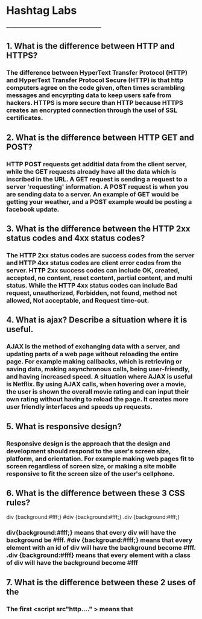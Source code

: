 # Hashtag Labs 
––––––––––––––––––––––––––––––––––––

## 1. What is the difference between HTTP and HTTPS? 
### The difference between HyperText Transfer Protocol (HTTP) and HyperText Transfer Protocol Secure (HTTP) is that http computers agree on the code given, often times scrambling messages and encyrpting data to keep users safe from hackers. HTTPS is more secure than HTTP because HTTPS creates an encrypted connection through the usel of SSL certificates.


## 2. What is the difference between HTTP GET and POST?
### HTTP POST requests get additial data from the client server, while the GET requests already have all the data which is inscribed in the URL. A GET request is sending a request to a server 'requesting' information. A POST request is when you are sending data to a server. An example of GET would be getting your weather, and a POST example would be posting a facebook update. 


## 3. What is the difference between the HTTP 2xx status codes and 4xx status codes?
### The HTTP 2xx status codes are success codes from the server and HTTP 4xx status codes are client error codes from the server. HTTP 2xx success codes can include OK, created, accepted, no content, reset content, partial content, and multi status. While the HTTP 4xx status codes can include Bad request, unauthorized, Forbidden, not found, method not allowed, Not acceptable, and Request time-out. 


## 4. What is ajax? Describe a situation where it is useful.
### AJAX is the method of exchanging data with a server, and updating parts of a web page without reloading the entire page. For example making callbacks, which is retrieving or saving data, making asynchronous calls, being user-friendly, and having increased speed. A situation where AJAX is useful is Netflix. By using AJAX calls, when hovering over a movie, the user is shown the overall movie rating and can input their own rating without having to reload the page. It creates more user friendly interfaces and speeds up requests. 


## 5. What is responsive design?
### Responsive design is the approach that the design and development should respond to the user's screen size, platform, and orientation. For example making web pages fit to screen regardless of screen size, or making a site mobile responsive to fit the screen size of the user's cellphone. 


## 6. What is the difference between these 3 CSS rules?
div {background:#fff;} #div {background:#fff;} .div {background:#fff;}
### div{background:#fff;} means that every div will have the background be #fff. #div {background:#fff;} means that every element with an id of div will have the background become #fff. .div {background:#fff} means that every element with a class of div will have the background become #fff 

## 7. What is the difference between these 2 uses of the <script> tag?
<script src=”http://example.com/whatever.js”></script> <script>var whatever = true</script>
### The first <script src"http...." > </script> means that 


